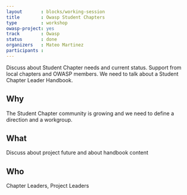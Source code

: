 ```yaml
---
layout       : blocks/working-session
title        : Owasp Student Chapters
type         : workshop
owasp-project: yes
track        : Owasp
status       : done
organizers   : Mateo Martinez
participants :
---
```


Discuss about Student Chapter needs and current status. Support from local chapters and OWASP members. We need to talk about a Student Chapter Leader Handbook.

## Why

The Student Chapter community is growing and we need to define a direction and a workgroup.

## What

Discuss about project future and about handbook content

## Who

Chapter Leaders, Project Leaders
